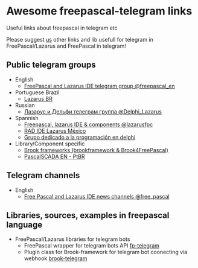 # Awesome freepascal-telegram links
Useful links about freepascal in telegram etc

Please suggest [us](https://t.me/freepascal_en) other links and lib usefull for telegram in FreePascal/Lazarus and FreePascal in telegram!

## Public telegram groups
- English
  - [FreePascal and Lazarus IDE telegram group @freepascal_en](https://t.me/freepascal_en)
- Portuguese Brazil
  - [Lazarus BR](https://t.me/LazarusBR)
- Russian
  - [Лазарус и Дельфи телеграм группа @Delphi_Lazarus](https://t.me/Delphi_Lazarus)
- Spannish
  - [Freepascal, lazarus IDE & components @lazarusfpc](https://t.me/lazarusfpc)
  - [RAD IDE Lazarus México](https://t.me/LazarusMX)
  - [Grupo dedicado a la programación en delphi](https://t.me/pascalang)
- Library/Component specific
  - [Brook frameworks (brookframework & Brook4FreePascal)](https://t.me/brookframework)
  - [PascalSCADA EN - PtBR](https://t.me/pascalscada)

## Telegram channels
- English
  - [Free Pascal and Lazarus IDE news channels @free_pascal](https://t.me/free_pascal)
## Libraries, sources, examples in freepascal language
- FreePascal/Lazarus libraries for telegram bots
  - FreePascal wrapper for telegram bots API [fp-telegram](https://github.com/Al-Muhandis/fp-telegram)
  - Plugin class for Brook-framework for telegram bot coonecting via webhook [brook-telegram](https://github.com/Al-Muhandis/brook-telegram)  
